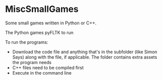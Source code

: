 # MiscSmallGames
Some small games written in Python or C++.

The Python games pyFLTK to run

To run the programs:
- Download the code file and anything that's in the subfolder (like Simon Says) along with the file, if applicable. The folder contains extra assets the program needs
- C++ files need to be compiled first
- Execute in the command line
